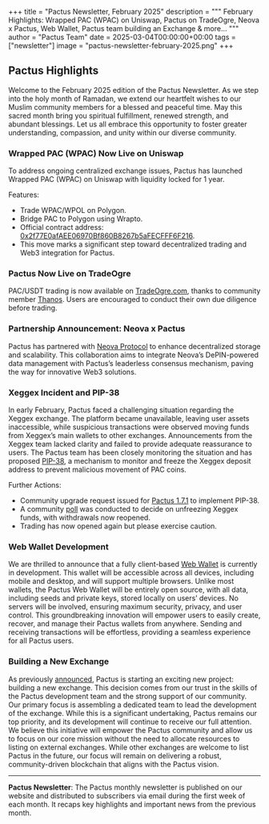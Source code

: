 +++
title = "Pactus Newsletter, February 2025"
description = """
February Highlights: Wrapped PAC (WPAC) on Uniswap, Pactus on TradeOgre, Neova x Pactus,
Web Wallet, Pactus team building an Exchange & more...
"""
author = "Pactus Team"
date = 2025-03-04T00:00:00+00:00
tags = ["newsletter"]
image = "pactus-newsletter-february-2025.png"
+++

## Pactus Highlights

Welcome to the February 2025 edition of the Pactus Newsletter.
As we step into the holy month of Ramadan, we extend our heartfelt wishes to
our Muslim community members for a blessed and peaceful time. May this sacred month bring you spiritual fulfillment,
renewed strength, and abundant blessings. Let us all embrace this opportunity to
foster greater understanding, compassion, and unity within our diverse community.

### Wrapped PAC (WPAC) Now Live on Uniswap

To address ongoing centralized exchange issues, Pactus has launched Wrapped PAC (WPAC) on Uniswap with
liquidity locked for 1 year.

Features:

- Trade WPAC/WPOL on Polygon.
- Bridge PAC to Polygon using Wrapto.
- Official contract address:
  [0x2f77E0afAEE06970Bf860B8267b5aFECFFF6F216](https://polygonscan.com/token/0x2f77E0afAEE06970Bf860B8267b5aFECFFF6F216).
- This move marks a significant step toward decentralized trading and Web3 integration for Pactus.

### Pactus Now Live on TradeOgre

PAC/USDT trading is now available on [TradeOgre.com](https://tradeogre.com/), thanks to community member
[Thanos](https://x.com/Thanos8912).
Users are encouraged to conduct their own due diligence before trading.

### Partnership Announcement: Neova x Pactus

Pactus has partnered with [Neova Protocol](https://neova.io/) to enhance decentralized storage and scalability.
This collaboration aims to integrate Neova’s DePIN-powered data management with Pactus’s leaderless consensus mechanism,
paving the way for innovative Web3 solutions.

### Xeggex Incident and PIP-38

In early February, Pactus faced a challenging situation regarding the Xeggex exchange.
The platform became unavailable, leaving user assets inaccessible,
while suspicious transactions were observed moving funds from Xeggex’s main wallets to other exchanges.
Announcements from the Xeggex team lacked clarity and failed to provide adequate reassurance to users.
The Pactus team has been closely monitoring the situation and has proposed
[PIP-38](https://pips.pactus.org/PIPs/pip-38),
a mechanism to monitor and freeze the Xeggex deposit address to prevent malicious movement of PAC coins.

Further Actions:

- Community upgrade request issued for
  [Pactus 1.7.1](https://pactus.org/2025/02/10/important-announcement-regarding-xeggex-exploit/) to implement PIP-38.
- A community [poll](https://x.com/PactusChain/status/1893327634735530267)
  was conducted to decide on unfreezing Xeggex funds, with withdrawals now reopened.
- Trading has now opened again but please exercise caution.

### Web Wallet Development

We are thrilled to announce that a fully client-based
[Web Wallet](https://github.com/pactus-project/pactus-wallet) is currently in development.
This wallet will be accessible across all devices, including mobile and desktop, and will support multiple browsers.
Unlike most wallets, the Pactus Web Wallet will be entirely open source, with all data,
including seeds and private keys, stored locally on users’ devices.
No servers will be involved, ensuring maximum security, privacy, and user control.
This groundbreaking innovation will empower users to easily create, recover,
and manage their Pactus wallets from anywhere.
Sending and receiving transactions will be effortless, providing a seamless experience for all Pactus users.

### Building a New Exchange

As previously [announced](https://pactus.org/2025/02/10/we-are-building-an-exchange-a-different-one/),
Pactus is starting an exciting new project: building a new exchange.
This decision comes from our trust in the skills of the Pactus development team and the strong support of our community.
Our primary focus is assembling a dedicated team to lead the development of the exchange.
While this is a significant undertaking, Pactus remains our top priority,
and its development will continue to receive our full attention.
We believe this initiative will empower the Pactus community and
allow us to focus on our core mission without the need to allocate resources to listing on external exchanges.
While other exchanges are welcome to list Pactus in the future,
our focus will remain on delivering a robust, community-driven blockchain that aligns with the Pactus vision.

---

**Pactus Newsletter**: The Pactus monthly newsletter is published on our website and
distributed to subscribers via email during the first week of each month.
It recaps key highlights and important news from the previous month.
